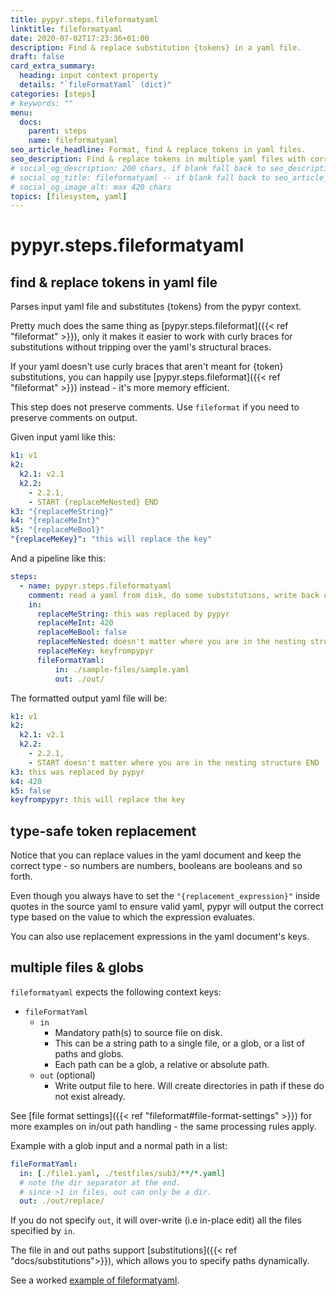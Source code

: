 ```yaml
---
title: pypyr.steps.fileformatyaml
linktitle: fileformatyaml
date: 2020-07-02T17:23:36+01:00
description: Find & replace substitution {tokens} in a yaml file.
draft: false
card_extra_summary:
  heading: input context property
  details: "`fileFormatYaml` (dict)"
categories: [steps]
# keywords: ""
menu:
  docs:
    parent: steps
    name: fileformatyaml
seo_article_headline: Format, find & replace tokens in yaml files.
seo_description: Find & replace tokens in multiple yaml files with correct data types. Like sed for yaml, but type safe.
# social_og_description: 200 chars, if blank fall back to seo_description then description
# social_og_title: fileformatyaml -- if blank fall back to seo_article_headline > .Title. Max 70 chars
# social_og_image_alt: max 420 chars
topics: [filesystem, yaml]
---
```

# pypyr.steps.fileformatyaml
## find & replace tokens in yaml file
Parses input yaml file and substitutes {tokens} from the pypyr context.

Pretty much does the same thing as
[pypyr.steps.fileformat]({{< ref "fileformat" >}}), only it makes it easier to 
work with curly braces for substitutions without tripping over the yaml's 
structural braces.

If your yaml doesn't use curly braces that aren't meant for {token} 
substitutions, you can happily use [pypyr.steps.fileformat]({{< ref "fileformat" >}}) 
instead - it's more memory efficient.

This step does not preserve comments. Use `fileformat` if you need to preserve comments on output.

Given input yaml like this:
```yaml
k1: v1
k2:
  k2.1: v2.1
  k2.2:
    - 2.2.1,
    - START {replaceMeNested} END
k3: "{replaceMeString}"
k4: "{replaceMeInt}"
k5: "{replaceMeBool}"
"{replaceMeKey}": "this will replace the key"
```

And a pipeline like this:
```yaml
steps:
  - name: pypyr.steps.fileformatyaml
    comment: read a yaml from disk, do some substitutions, write back out.
    in:
      replaceMeString: this was replaced by pypyr
      replaceMeInt: 420
      replaceMeBool: false
      replaceMeNested: doesn't matter where you are in the nesting structure
      replaceMeKey: keyfrompypyr
      fileFormatYaml:
          in: ./sample-files/sample.yaml
          out: ./out/

```

The formatted output yaml file will be:
```yaml
k1: v1
k2:
  k2.1: v2.1
  k2.2:
    - 2.2.1,
    - START doesn't matter where you are in the nesting structure END
k3: this was replaced by pypyr
k4: 420
k5: false
keyfrompypyr: this will replace the key
```

## type-safe token replacement
Notice that you can replace values in the yaml document and keep the correct 
type - so numbers are numbers, booleans are booleans and so forth.

Even though you always have to set the `"{replacement_expression}"` inside 
quotes in the source yaml to ensure valid yaml, pypyr will output the correct 
type based on the value to which the expression evaluates.

You can also use replacement expressions in the yaml document's keys.

## multiple files & globs
`fileformatyaml` expects the following context keys:

- `fileFormatYaml`
    - `in`
      - Mandatory path(s) to source file on disk.
      - This can be a string path to a single file, or a glob, or a list of 
        paths and globs. 
      - Each path can be a glob, a relative or absolute path.
    - `out` (optional)
      - Write output file to here. Will create directories in path if these do 
        not exist already.

See [file format settings]({{< ref "fileformat#file-format-settings" >}}) for 
more examples on in/out path handling - the same processing rules apply.

Example with a glob input and a normal path in a list:

```yaml
fileFormatYaml:
  in: [./file1.yaml, ./testfiles/sub3/**/*.yaml]
  # note the dir separator at the end.
  # since >1 in files, out can only be a dir.
  out: ./out/replace/
```

If you do not specify `out`, it will over-write (i.e in-place edit) all the 
files specified by `in`.

The file in and out paths support 
[substitutions]({{< ref "docs/substitutions">}}), which allows you to specify
paths dynamically.

See a worked [example of fileformatyaml](https://github.com/pypyr/pypyr-example/blob/master/pipelines/fileformatyaml.yaml).